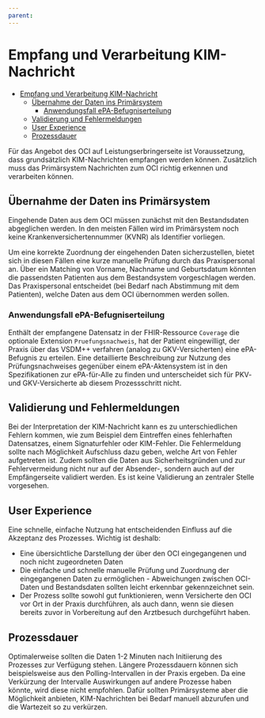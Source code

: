 ```yaml
---
parent:
---
```

# Empfang und Verarbeitung KIM-Nachricht

- [Empfang und Verarbeitung KIM-Nachricht](#empfang-und-verarbeitung-kim-nachricht)
  - [Übernahme der Daten ins Primärsystem](#übernahme-der-daten-ins-primärsystem)
    - [Anwendungsfall ePA-Befugniserteilung](#anwendungsfall-epa-befugniserteilung)
  - [Validierung und Fehlermeldungen](#validierung-und-fehlermeldungen)
  - [User Experience](#user-experience)
  - [Prozessdauer](#prozessdauer)

Für das Angebot des OCI auf Leistungserbringerseite ist Voraussetzung, dass grundsätzlich KIM-Nachrichten empfangen werden können. Zusätzlich muss das Primärsystem Nachrichten zum OCI richtig erkennen und verarbeiten können.

## Übernahme der Daten ins Primärsystem

Eingehende Daten aus dem OCI müssen zunächst mit den Bestandsdaten abgeglichen werden. In den meisten Fällen wird im Primärsystem noch keine Krankenversichertennummer (KVNR) als Identifier vorliegen.

Um eine korrekte Zuordnung der eingehenden Daten sicherzustellen, bietet sich in diesen Fällen eine kurze manuelle Prüfung durch das Praxispersonal an. Über ein Matching von Vorname, Nachname und Geburtsdatum könnten die passendsten Patienten aus dem Bestandsystem vorgeschlagen werden. Das Praxispersonal entscheidet (bei Bedarf nach Abstimmung mit dem Patienten), welche Daten aus dem OCI übernommen werden sollen.

### Anwendungsfall ePA-Befugniserteilung

Enthält der empfangene Datensatz in der FHIR-Ressource `Coverage` die optionale Extension `Pruefungsnachweis`, hat der Patient eingewilligt, der Praxis über das VSDM++ verfahren (analog zu GKV-Versicherten) eine ePA-Befugnis zu erteilen. Eine detaillierte Beschreibung zur Nutzung des Prüfungsnachweises gegenüber einem ePA-Aktensystem ist in den Spezifikationen zur ePA-für-Alle zu finden und unterscheidet sich für PKV- und GKV-Versicherte ab diesem Prozessschritt nicht.

## Validierung und Fehlermeldungen

Bei der Interpretation der KIM-Nachricht kann es zu unterschiedlichen Fehlern kommen, wie zum Beispiel dem Eintreffen eines fehlerhaften Datensatzes, einem Signaturfehler oder KIM-Fehler. Die Fehlermeldung sollte nach Möglichkeit Aufschluss dazu geben, welche Art von Fehler aufgetreten ist. Zudem sollten die Daten aus Sicherheitsgründen und zur Fehlervermeidung nicht nur auf der Absender-, sondern auch auf der Empfängerseite validiert werden. Es ist keine Validierung an zentraler Stelle vorgesehen.

## User Experience

Eine schnelle, einfache Nutzung hat entscheidenden Einfluss auf die Akzeptanz des Prozesses. Wichtig ist deshalb:

- Eine übersichtliche Darstellung der über den OCI eingegangenen und noch nicht zugeordneten Daten
- Die einfache und schnelle manuelle Prüfung und Zuordnung der eingegangenen Daten zu ermöglichen - Abweichungen zwischen OCI-Daten und Bestandsdaten sollten leicht erkennbar gekennzeichnet sein.
- Der Prozess sollte sowohl gut funktionieren, wenn Versicherte den OCI vor Ort in der Praxis durchführen, als auch dann, wenn sie diesen bereits zuvor in Vorbereitung auf den Arztbesuch durchgeführt haben.

## Prozessdauer

Optimalerweise sollten die Daten 1-2 Minuten nach Initiierung des Prozesses zur Verfügung stehen. Längere Prozessdauern können sich beispielsweise aus den Polling-Intervallen in der Praxis ergeben. Da eine Verkürzung der Intervalle Auswirkungen auf andere Prozesse haben könnte, wird diese nicht empfohlen. Dafür sollten Primärsysteme aber die Möglichkeit anbieten, KIM-Nachrichten bei Bedarf manuell abzurufen und die Wartezeit so zu verkürzen.
